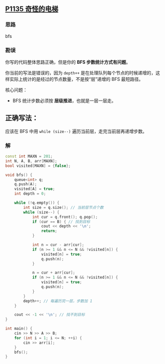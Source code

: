 ## [P1135 奇怪的电梯](https://www.luogu.com.cn/problem/P1135)
### 思路
bfs
### 勘误
你写的代码整体思路正确，但是你的 **BFS 步数统计方式有问题**。

你当前的写法是错误的，因为 `depth++` 是在处理队列每个节点的时候递增的，这样实际上统计的是经过的节点数量，不是按“层”递增的 BFS 最短路径。

核心问题：

- BFS 统计步数必须按 **层级推进**，也就是一层一层走。


## 正确写法：

应该在 BFS 中用 `while (size--)` 遍历当前层，走完当前层再递增步数。
### 解
```cpp
const int MAXN = 201;
int N, A, B, arr[MAXN];
bool visited[MAXN] = {false};

void bfs() {
    queue<int> q;
    q.push(A);
    visited[A] = true;
    int depth = 0;

    while (!q.empty()) {
        int size = q.size(); // 当前层节点个数
        while (size--) {
            int cur = q.front(); q.pop();
            if (cur == B) { // 找到目标
                cout << depth << '\n';
                return;
            }

            int n = cur - arr[cur];
            if (n >= 1 && n <= N && !visited[n]) {
                visited[n] = true;
                q.push(n);
            }

            n = cur + arr[cur];
            if (n >= 1 && n <= N && !visited[n]) {
                visited[n] = true;
                q.push(n);
            }
        }
        depth++; // 每遍历完一层，步数加 1
    }

    cout << -1 << '\n'; // 找不到目标
}

int main() {
    cin >> N >> A >> B;
    for (int i = 1; i <= N; ++i) {
        cin >> arr[i];
    }
    bfs();
}
```